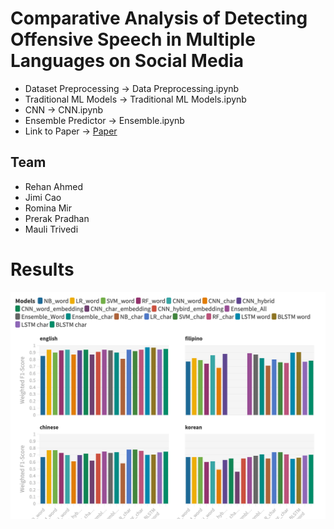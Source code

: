 # Comparative Analysis of Detecting Offensive Speech in Multiple Languages on Social Media

- Dataset Preprocessing -> Data Preprocessing.ipynb
- Traditional ML Models -> Traditional ML Models.ipynb
- CNN -> CNN.ipynb
- Ensemble Predictor -> Ensemble.ipynb
- Link to Paper -> [Paper](https://docs.google.com/document/d/1tr_iQoQlR2AK0GaH0tiWfsDO6DElOkkYkPkP4F5MjsY/edit#heading=h.3wukttbfcg28)


## Team
- Rehan Ahmed
- Jimi Cao
- Romina Mir
- Prerak Pradhan
- Mauli Trivedi

# Results
![Scores](scores.png)